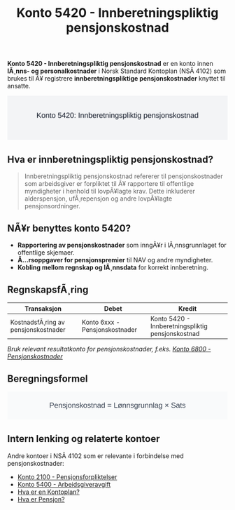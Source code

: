 ﻿---
title: "Konto 5420 - Innberetningspliktig pensjonskostnad"
meta_title: "5420-innberetningspliktig-pensjonskostnad"
meta_description: '**Konto 5420 - Innberetningspliktig pensjonskostnad** er en konto innen **lÃ¸nns- og personalkostnader** i Norsk Standard Kontoplan (NSÂ 4102) som brukes til Ã¥...'
slug: 5420-innberetningspliktig-pensjonskostnad
type: blog
layout: pages/single
---

**Konto 5420 - Innberetningspliktig pensjonskostnad** er en konto innen **lÃ¸nns- og personalkostnader** i Norsk Standard Kontoplan (NSÂ 4102) som brukes til Ã¥ registrere **innberetningspliktige pensjonskostnader** knyttet til ansatte.

![Illustrasjon av konto 5420 innberetningspliktig pensjonskostnad](5420-innberetningspliktig-pensjonskostnad-image.svg)

## Hva er innberetningspliktig pensjonskostnad?

> Innberetningspliktig pensjonskostnad refererer til pensjonskostnader som arbeidsgiver er forpliktet til Ã¥ rapportere til offentlige myndigheter i henhold til lovpÃ¥lagte krav. Dette inkluderer alderspensjon, ufÃ¸repensjon og andre lovpÃ¥lagte pensjonsordninger.

## NÃ¥r benyttes konto 5420?

* **Rapportering av pensjonskostnader** som inngÃ¥r i lÃ¸nnsgrunnlaget for offentlige skjemaer.
* **Ã…rsoppgaver for pensjonspremier** til NAV og andre myndigheter.
* **Kobling mellom regnskap og lÃ¸nnsdata** for korrekt innberetning.

## RegnskapsfÃ¸ring

| Transaksjon                         | Debet                          | Kredit                                              |
|-------------------------------------|--------------------------------|-----------------------------------------------------|
| KostnadsfÃ¸ring av pensjonskostnader | Konto 6xxx - Pensjonskostnader | Konto 5420 - Innberetningspliktig pensjonskostnad   |

_*Bruk relevant resultatkonto for pensjonskostnader, f.eks. [Konto 6800 - Pensjonskostnader](/blogs/kontoplan/6800-pensjonskostnader "Konto 6800 - Pensjonskostnader: Pensjonskostnader i Norsk Kontoplan")*_ 

## Beregningsformel

![Formel for beregning av innberetningspliktig pensjonskostnad](5420-formel-innberetningspliktig-pensjonskostnad.svg)

## Intern lenking og relaterte kontoer

Andre kontoer i NSÂ 4102 som er relevante i forbindelse med pensjonskostnader:

* [Konto 2100 - Pensjonsforpliktelser](/blogs/kontoplan/2100-pensjonsforpliktelser "Konto 2100 - Pensjonsforpliktelser")
* [Konto 5400 - Arbeidsgiveravgift](/blogs/kontoplan/5400-arbeidsgiveravgift "Konto 5400 - Arbeidsgiveravgift")
* [Hva er en Kontoplan?](/blogs/regnskap/hva-er-kontoplan "Hva er en Kontoplan? Komplett Guide til Kontoplaner i Norsk Regnskap")
* [Hva er Pensjon?](/blogs/regnskap/hva-er-pensjon "Hva er Pensjon? Komplett Guide til Norsk Pensjonssystem")

